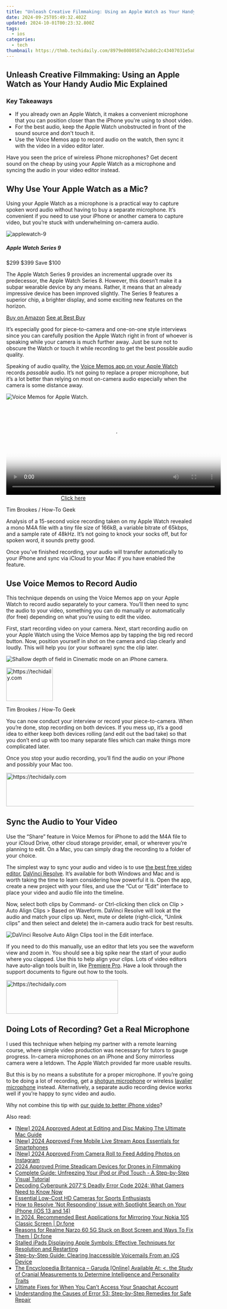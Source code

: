 ```yaml
---
title: "Unleash Creative Filmmaking: Using an Apple Watch as Your Handy Audio Mic Explained"
date: 2024-09-25T05:49:32.402Z
updated: 2024-10-01T00:23:32.800Z
tags:
  - ios
categories:
  - tech
thumbnail: https://thmb.techidaily.com/8979e8080587e2a8dc2c43407031e5a8747618e7ac4eca2f3b40cffb1bdf15c9.jpg
---
```


## Unleash Creative Filmmaking: Using an Apple Watch as Your Handy Audio Mic Explained

### Key Takeaways

* If you already own an Apple Watch, it makes a convenient microphone that you can position closer than the iPhone you're using to shoot video.
* For the best audio, keep the Apple Watch unobstructed in front of the sound source and don't touch it.
* Use the Voice Memos app to record audio on the watch, then sync it with the video in a video editor later.

 Have you seen the price of wireless iPhone microphones? Get decent sound on the cheap by using your Apple Watch as a microphone and syncing the audio in your video editor instead.

##  Why Use Your Apple Watch as a Mic?

 Using your Apple Watch as a microphone is a practical way to capture spoken word audio without having to buy a separate microphone. It’s convenient if you need to use your iPhone or another camera to capture video, but you’re stuck with underwhelming on-camera audio.

![applewatch-9](https://static1.howtogeekimages.com/wordpress/wp-content/uploads/2023/09/applewatch-9.png) 

#####  Apple Watch Series 9

$299 $399 Save $100 

The Apple Watch Series 9 provides an incremental upgrade over its predecessor, the Apple Watch Series 8\. However, this doesn’t make it a subpar wearable device by any means. Rather, it means that an already impressive device has been improved slightly. The Series 9 features a superior chip, a brighter display, and some exciting new features on the horizon.

[Buy on Amazon](https://www.amazon.com/dp/B0CSTJ2Y5F?tag=hotoge-20&ascsubtag=UUhtgUeUpU2004207&asc%5Frefurl=https%3A%2F%2Fwww.howtogeek.com%2Fwhy-i-use-my-apple-watch-as-a-microphone-for-videos-and-how%2F&asc%5Fcampaign=Evergreen) [See at Best Buy](https://shop-links.co/link/?exclusive=1&publisher_slug=itechdaily19598&url=https%3A%2F%2Fwww.bestbuy.com%2Fsite%2Fapple-watch-device-accessories%2Fapple-watch-series-9%2Fpcmcat1694543524033.c%3Fid%3Dpcmcat1694543524033) 

 It’s especially good for piece-to-camera and one-on-one style interviews since you can carefully position the Apple Watch right in front of whoever is speaking while your camera is much further away. Just be sure not to obscure the Watch or touch it while recording to get the best possible audio quality.

 Speaking of audio quality, the [Voice Memos app on your Apple Watch](https://on-screen-recording.techidaily.com/updated-elite-hd-visual-snapshot-solutions-for-2024/) records _passable_ audio. It’s not going to replace a proper microphone, but it’s a lot better than relying on most on-camera audio especially when the camera is some distance away.

![Voice Memos for Apple Watch.](https://static1.howtogeekimages.com/wordpress/wp-content/uploads/2024/07/voice_memos.jpg) 

<!-- affiliate ads begin -->
<span id="1982596">
					<video width="576" height="240" style="cursor:pointer"
           poster="//a.impactradius-go.com/display-clicktoplayimage/1982596.png"
           onclick="if(!this.playClicked){this.play();this.setAttribute('controls',true);this.playClicked=true;}">
	   <source src="//a.impactradius-go.com/display-ad/22993-1982596">
	   <img src="//a.impactradius-go.com/display-clicktoplayimage/1982596.png" style="border: none; height: 100%; width: 100%; object-fit: contain">
	</video>
	<div style="width:360px;text-align:center"><a href="javascript:window.open(decodeURIComponent('https%3A%2F%2Fhomestyler.sjv.io%2Fc%2F5597632%2F1982596%2F22993'), '_blank');void(0);">Click here</a></div>
</span>
<img height="0" width="0" src="https://imp.pxf.io/i/5597632/1982596/22993" style="position:absolute;visibility:hidden;" border="0" />
<!-- affiliate ads end -->

Tim Brookes / How-To Geek

 Analysis of a 15-second voice recording taken on my Apple Watch revealed a mono M4A file with a tiny file size of 166kB, a variable bitrate of 65kbps, and a sample rate of 48kHz. It’s not going to knock your socks off, but for spoken word, it sounds pretty good.

 Once you’ve finished recording, your audio will transfer automatically to your iPhone and sync via iCloud to your Mac if you have enabled the feature.

##  Use Voice Memos to Record Audio

 This technique depends on using the Voice Memos app on your Apple Watch to record audio separately to your camera. You’ll then need to sync the audio to your video, something you can do manually or automatically (for free) depending on what you’re using to edit the video.

 First, start recording video on your camera. Next, start recording audio on your Apple Watch using the Voice Memos app by tapping the big red record button. Now, position yourself in shot on the camera and clap clearly and loudly. This will help you (or your software) sync the clip later.

![Shallow depth of field in Cinematic mode on an iPhone camera.](https://static1.howtogeekimages.com/wordpress/wp-content/uploads/2024/07/cinematic_mode_video-1.png) 

<!-- affiliate ads begin -->
<a href="https://aligracehair.sjv.io/c/5597632/2135365/19272" target="_top" id="2135365">
  <img src="//a.impactradius-go.com/display-ad/19272-2135365" border="0" alt="https://techidaily.com" width="125" height="90"/>
</a>
<img height="0" width="0" src="https://aligracehair.sjv.io/i/5597632/2135365/19272" style="position:absolute;visibility:hidden;" border="0" />
<!-- affiliate ads end -->

Tim Brookes / How-To Geek

 You can now conduct your interview or record your piece-to-camera. When you’re done, stop recording on both devices. If you mess up, it’s a good idea to either keep both devices rolling (and edit out the bad take) so that you don’t end up with too many separate files which can make things more complicated later.

 Once you stop your audio recording, you’ll find the audio on your iPhone and possibly your Mac too.

<!-- affiliate ads begin -->
<a href="https://appsumo.8odi.net/c/5597632/2151889/7443" target="_top" id="2151889">
  <img src="//a.impactradius-go.com/display-ad/7443-2151889" border="0" alt="https://techidaily.com" width="728" height="90"/>
</a>
<img height="0" width="0" src="https://appsumo.8odi.net/i/5597632/2151889/7443" style="position:absolute;visibility:hidden;" border="0" />
<!-- affiliate ads end -->

##  Sync the Audio to Your Video

 Use the “Share” feature in Voice Memos for iPhone to add the M4A file to your iCloud Drive, other cloud storage provider, email, or wherever you’re planning to edit. On a Mac, you can simply drag the recording to a folder of your choice.

 The simplest way to sync your audio and video is to use [the best free video editor](https://bypass-frp.techidaily.com/in-2024-the-complete-guide-to-tecno-pova-5-frp-bypass-everything-you-need-to-know-by-drfone-android/), [DaVinci Resolve](https://www.blackmagicdesign.com/products/davinciresolve). It’s available for both Windows and Mac and is worth taking the time to learn considering how powerful it is. Open the app, create a new project with your files, and use the “Cut or “Edit” interface to place your video and audio file into the timeline.

 Now, select both clips by Command- or Ctrl-clicking then click on Clip > Auto Align Clips > Based on Waveform. DaVinci Resolve will look at the audio and match your clips up. Next, mute or delete (right-click, “Unlink clips” and then select and delete) the in-camera audio track for best results.

![DaVinci Resolve Auto Align Clips tool in the Edit interface.](https://static1.howtogeekimages.com/wordpress/wp-content/uploads/2024/07/screenshot-2024-07-17-at-13-52-00.png) 

 If you need to do this manually, use an editor that lets you see the waveform view and zoom in. You should see a big spike near the start of your audio where you clapped. Use this to help align your clips. Lots of video editors have auto-align tools built in, like [Premiere Pro](https://www.youtube.com/watch?v=7GN6scDjgsc). Have a look through the support documents to figure out how to the tools.

<!-- affiliate ads begin -->
<a href="https://aligracehair.sjv.io/c/5597632/1934288/19272" target="_top" id="1934288">
  <img src="//a.impactradius-go.com/display-ad/19272-1934288" border="0" alt="https://techidaily.com" width="300" height="90"/>
</a>
<img height="0" width="0" src="https://aligracehair.sjv.io/i/5597632/1934288/19272" style="position:absolute;visibility:hidden;" border="0" />
<!-- affiliate ads end -->

##  Doing Lots of Recording? Get a Real Microphone

 I used this technique when helping my partner with a remote learning course, where simple video production was necessary for tutors to gauge progress. In-camera microphones on an iPhone and Sony mirrorless camera were a letdown. The Apple Watch provided far more usable results.

 But this is by no means a substitute for a proper microphone. If you’re going to be doing a lot of recording, get a [shotgun microphone](https://www.amazon.com/s?k=shotgun+microphone&tag=hotoge-20&ascsubtag=UUhtgUeUpU2004207&asc%5Frefurl=https%3A%2F%2Fwww.howtogeek.com%2Fwhy-i-use-my-apple-watch-as-a-microphone-for-videos-and-how%2F&asc%5Fcampaign=Evergreen) or wireless [lavalier microphone](https://www.amazon.com/s?k=lavalier+microphone&tag=hotoge-20&ascsubtag=UUhtgUeUpU2004207&asc%5Frefurl=https%3A%2F%2Fwww.howtogeek.com%2Fwhy-i-use-my-apple-watch-as-a-microphone-for-videos-and-how%2F&asc%5Fcampaign=Evergreen) instead. Alternatively, a separate audio recording device works well if you’re happy to sync video and audio.

 Why not combine this tip with [our guide to better iPhone video](https://bypass-frp.techidaily.com/about-zte-nubia-flip-5g-frp-bypass-by-drfone-android/)?

<ins class="adsbygoogle"
     style="display:block"
     data-ad-format="autorelaxed"
     data-ad-client="ca-pub-7571918770474297"
     data-ad-slot="1223367746"></ins>

<ins class="adsbygoogle"
     style="display:block"
     data-ad-client="ca-pub-7571918770474297"
     data-ad-slot="8358498916"
     data-ad-format="auto"
     data-full-width-responsive="true"></ins>

<span class="atpl-alsoreadstyle">Also read:</span>
<div><ul>
<li><a href="https://fox-glue.techidaily.com/new-2024-approved-adept-at-editing-and-disc-making-the-ultimate-mac-guide/"><u>[New] 2024 Approved Adept at Editing and Disc Making The Ultimate Mac Guide</u></a></li>
<li><a href="https://fox-http.techidaily.com/new-2024-approved-free-mobile-live-stream-apps-essentials-for-smartphones/"><u>[New] 2024 Approved Free Mobile Live Stream Apps Essentials for Smartphones</u></a></li>
<li><a href="https://fox-info.techidaily.com/new-2024-approved-from-camera-roll-to-feed-adding-photos-on-instagram/"><u>[New] 2024 Approved From Camera Roll to Feed Adding Photos on Instagram</u></a></li>
<li><a href="https://extra-support.techidaily.com/2024-approved-prime-steadicam-devices-for-drones-in-filmmaking/"><u>2024 Approved Prime Steadicam Devices for Drones in Filmmaking</u></a></li>
<li><a href="https://os-tips.techidaily.com/complete-guide-unfreezing-your-ipod-or-ipod-touch-a-step-by-step-visual-tutorial/"><u>Complete Guide: Unfreezing Your iPod or iPod Touch - A Step-by-Step Visual Tutorial</u></a></li>
<li><a href="https://win-able.techidaily.com/decoding-cyberpunk-2077s-deadly-error-code-2024-what-gamers-need-to-know-now/"><u>Decoding Cyberpunk 2077'S Deadly Error Code 2024: What Gamers Need to Know Now</u></a></li>
<li><a href="https://extra-information.techidaily.com/essential-low-cost-hd-cameras-for-sports-enthusiasts/"><u>Essential Low-Cost HD Cameras for Sports Enthusiasts</u></a></li>
<li><a href="https://os-tips.techidaily.com/how-to-resolve-not-responding-issue-with-spotlight-search-on-your-iphone-ios-13-and-14/"><u>How to Resolve 'Not Responding' Issue with Spotlight Search on Your iPhone (iOS 13 and 14)</u></a></li>
<li><a href="https://screen-mirror.techidaily.com/in-2024-recommended-best-applications-for-mirroring-your-nokia-105-classic-screen-drfone-by-drfone-android/"><u>In 2024, Recommended Best Applications for Mirroring Your Nokia 105 Classic Screen | Dr.fone</u></a></li>
<li><a href="https://howto.techidaily.com/reasons-for-realme-narzo-60-5g-stuck-on-boot-screen-and-ways-to-fix-them-drfone-by-drfone-fix-android-problems-fix-android-problems/"><u>Reasons for Realme Narzo 60 5G Stuck on Boot Screen and Ways To Fix Them | Dr.fone</u></a></li>
<li><a href="https://os-tips.techidaily.com/stalled-ipads-displaying-apple-symbols-effective-techniques-for-resolution-and-restarting/"><u>Stalled iPads Displaying Apple Symbols: Effective Techniques for Resolution and Restarting</u></a></li>
<li><a href="https://os-tips.techidaily.com/step-by-step-guide-clearing-inaccessible-voicemails-from-an-ios-device/"><u>Step-by-Step Guide: Clearing Inaccessible Voicemails From an iOS Device</u></a></li>
<li><a href="https://os-tips.techidaily.com/the-encyclopedia-britannica-garuda-online-available-at-((httpswwwhrenology)-the-study-of-cranial-measurements-to-determine-intelligence-and-personality-trai6/"><u>The Encyclopedia Britannica – Garuda [Online] Available At: <<Https://Wwwhrenology>, the Study of Cranial Measurements to Determine Intelligence and Personality Traits</u></a></li>
<li><a href="https://os-tips.techidaily.com/ultimate-fixes-for-when-you-cant-access-your-snapchat-account/"><u>Ultimate Fixes for When You Can’t Access Your Snapchat Account</u></a></li>
<li><a href="https://os-tips.techidaily.com/understanding-the-causes-of-error-53-step-by-step-remedies-for-safe-repair/"><u>Understanding the Causes of Error 53: Step-by-Step Remedies for Safe Repair</u></a></li>
</ul></div>

